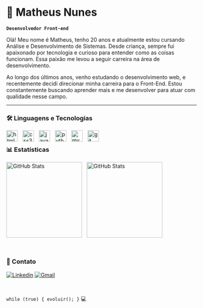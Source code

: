 # 👋 Matheus Nunes

**`Desenvolvedor Front-end`**

Olá! Meu nome é Matheus, tenho 20 anos e atualmente estou cursando Análise e Desenvolvimento de Sistemas. Desde criança, sempre fui apaixonado por tecnologia e curioso para entender como as coisas funcionam. Essa paixão me levou a seguir carreira na área de desenvolvimento.

Ao longo dos últimos anos, venho estudando o desenvolvimento web, e recentemente decidi direcionar minha carreira para o Front-End. Estou constantemente buscando aprender mais e me desenvolver para atuar com qualidade nesse campo.

---

### 🛠️ Linguagens e Tecnologias

<img
    align="left"
    alt="html5"
    title="HTML5"
    width="30px"
    style="padding-right: 10px;"
    src="https://cdn.jsdelivr.net/gh/devicons/devicon@latest/icons/html5/html5-original.svg"
/>

<img
    align="left"
    alt="css3"
    title="CSS3"
    width="30px"
    style="padding-right: 10px;"
    src="https://cdn.jsdelivr.net/gh/devicons/devicon@latest/icons/css3/css3-original.svg"
/>

<img
    align="left"
    alt="javascript"
    title="JavaScript"
    width="30px"
    style="padding-right: 10px;"
    src="https://cdn.jsdelivr.net/gh/devicons/devicon@latest/icons/javascript/javascript-original.svg"
/>

<img
    align="left"
    alt="python"
    title="Python"
    width="30px"
    style="padding-right: 10px;"
    src="https://cdn.jsdelivr.net/gh/devicons/devicon@latest/icons/python/python-original.svg"
/>

<img
    align="left"
    alt="mysql"
    title="MySQL"
    width="30px"
    style="padding-right: 10px;"
    src="https://cdn.jsdelivr.net/gh/devicons/devicon@latest/icons/mysql/mysql-original.svg"
/>

<img
    align="left"
    alt="git"
    title="Git"
    width="30px"
    style="padding-right: 10px;"
    src="https://cdn.jsdelivr.net/gh/devicons/devicon@latest/icons/git/git-original.svg"
/>

<br/>

### 📊 Estatísticas

<img
    align="left"
    alt="GitHub Stats"
    height="200px"
    style="padding-right: 10px;"
    src="https://github-readme-stats.vercel.app/api?username=matheushnt&show_icons=true&theme=dracula&include_all_commits=true&locale=pt-br"
/>

<img
    alt="GitHub Stats"
    height="200px"
    style="padding-right: 10px;"
    src="https://github-readme-stats.vercel.app/api/top-langs/?username=matheushnt&theme=dracula&layout=compact&custom_title=Tecnologias&langs_count=6&locale=pt-br"
/>

<br/>

### 📩 Contato

[![Linkedin](https://img.shields.io/badge/LinkedIn-0077B5?style=for-the-badge&logo=linkedin&logoColor=white)](https://linkedin.com/in/matheushnt/) [![Gmail](https://img.shields.io/badge/Gmail-D14836?style=for-the-badge&logo=gmail&logoColor=white)](mailto:matheushnt06@gmail.com)

<br/>

`while (true) { evoluir(); }` 💻
